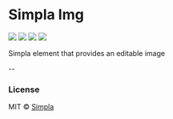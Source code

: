 # Simpla Img
![][bower-badge] [![][travis-badge]][travis-url] [![][bowerdeps-badge]][bowerdeps-url] [![][npmdevdeps-badge]][npmdevdeps-url]

Simpla element that provides an editable image

--

### License

MIT © [Simpla](http://simpla.io)

[bower-badge]: https://img.shields.io/bower/v/simpla-img.svg
[travis-badge]: https://img.shields.io/travis/simplaio/simpla-img.svg
[travis-url]: https://travis-ci.org/simplaio/simpla-img
[bowerdeps-badge]: https://img.shields.io/gemnasium/simplaio/simpla-img.svg
[bowerdeps-url]: https://gemnasium.com/bower/simpla-img
[npmdevdeps-badge]: https://img.shields.io/david/dev/simplaio/simpla-img.svg?theme=shields.io
[npmdevdeps-url]: https://david-dm.org/dev/simplaio/simpla-img#info=devDependencies
